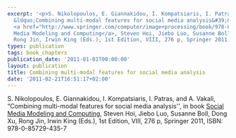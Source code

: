 ```yaml
---
excerpt: '<p>S. Nikolopoulos, E. Giannakidou, I. Kompatsiaris, I. Patras, and A. Vakali,
  &ldquo;Combining multi-modal features for social media analysis&#39;&#39;, in book
  <a href="http://www.springer.com/computer/image+processing/book/978-0-85729-435-7">Social
  Media Modeling and Computing</a>, Steven Hoi, Jiebo Luo, Susanne Boll, Dong Xu,
  Rong Jin, Irwin King (Eds.), 1st Edition, VIII, 276 p, Springer 2011, ISBN: 978-0-85729-435-7</p>'
types: publication
tags: book_chapters
publication_date: '2011-01-01T00:00:00'
layout: publication
title: Combining multi-modal features for social media analysis
date: '2011-02-21T16:51:17+02:00'
---
```

<p>S. Nikolopoulos, E. Giannakidou, I. Kompatsiaris, I. Patras, and A. Vakali, &ldquo;Combining multi-modal features for social media analysis&#39;&#39;, in book <a href="http://www.springer.com/computer/image+processing/book/978-0-85729-435-7">Social Media Modeling and Computing</a>, Steven Hoi, Jiebo Luo, Susanne Boll, Dong Xu, Rong Jin, Irwin King (Eds.), 1st Edition, VIII, 276 p, Springer 2011, ISBN: 978-0-85729-435-7</p>
